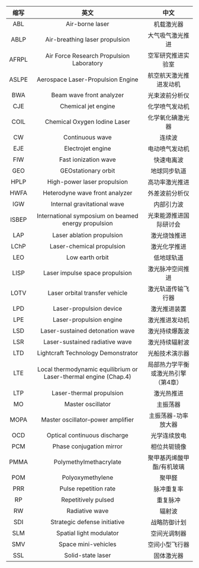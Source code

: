 |缩写    |  英文 | 中文   |   
|:--------:| :---------------:|:-----:|
|ABL   | Air-borne laser| 机载激光器   |
|ABLP|Air-breathing laser propulsion|大气吸气激光推进|
|AFRPL|Air Force Research Propulsion Laboratory|空军研究推进实验室|
|ASLPE|Aerospace Laser-Propulsion Engine|航空航天激光推进发动机|
|BWA|Beam wave front analyzer|光束波前分析仪|
|CJE|Chemical jet engine|化学喷气发动机|
|COIL|Chemical Oxygen Iodine Laser|化学氧化碘激光器|
|CW|Continuous wave|连续波|
|EJE|Electrojet engine|电动喷气发动机|
|FIW|Fast ionization wave|快速电离波|
|GEO|GEOstationary orbit|地球同步轨道|
|HPLP|High-power laser propulsion|高功率激光推进|
|HWFA|Heterodyne wave front analyzer|外差波前分析仪|
|IGW|Internal gravitational wave|内部引力波|
|ISBEP|International symposium on beamed energy propulsion|光束能源推进国际研讨会|
|LAP|Laser ablation propulsion|激光烧蚀推进|
|LChP|Laser-chemical propulsion|激光化学推进|
|LEO|Low earth orbit|低地球轨道|
|LISP|Laser impulse space propulsion|激光脉冲空间推进|
|LOTV|Laser orbital transfer vehicle|激光轨道传输飞行器|
|LPD|Laser-propulsion device|激光推进装置|
|LPE|Laser-propulsion engine|激光推进发动机|
|LSD|Laser-sustained detonation wave|激光持续爆轰波|
|LSR|Laser-sustained radiative wave|激光持续辐射波|
|LTD|Lightcraft Technology Demonstrator|光船技术演示器|
|LTE|Local thermodynamic equilibrium or Laser-thermal engine (Chap.4)|局部热力学平衡或激光热引擎（第4章）|
|LTP|Laser-thermal propulsion|激光热推进|
|MO|Master oscillator|主振荡器|
|MOPA|Master oscillator–power amplifier|主振荡器-功率放大器|
|OCD|Optical continuous discharge|光学连续放电|
|PCM|Phase conjugation mirror|相位共轭镜像|
|PMMA|Polymethylmethacrylate|聚甲基丙烯酸甲酯/有机玻璃|
|POM|Polyoxymethylene|聚甲醛|
|PRR|Pulse repetition rate|脉冲重复率|
|RP|Repetitively pulsed|重复脉冲|
|RW|Radiative wave|辐射波|
|SDI|Strategic defense initiative|战略防御计划|
|SLM|Spatial light modulator|空间光调制器|
|SMV|Space mini-vehicles|空间小型飞行器|
|SSL|Solid-state laser|固体激光器|